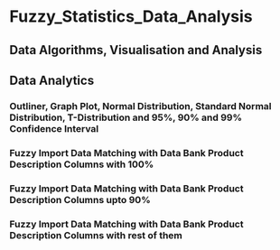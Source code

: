 # Fuzzy_Statistics_Data_Analysis
## Data Algorithms, Visualisation and Analysis
## Data Analytics
### Outliner, Graph Plot, Normal Distribution, Standard Normal Distribution, T-Distribution and 95%, 90% and 99% Confidence Interval
### Fuzzy Import Data Matching with Data Bank Product Description Columns with 100%
### Fuzzy Import Data Matching with Data Bank Product Description Columns upto 90%
### Fuzzy Import Data Matching with Data Bank Product Description Columns with rest of them

